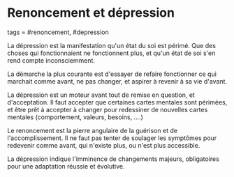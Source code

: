 # Renoncement et dépression
tags = #renoncement, #depression

La dépression est la manifestation qu'un état du soi est périmé. Que des choses qui fonctionnaient ne fonctionnent plus, et qu'un état de soi s'en rend compte inconsciemment.

La démarche la plus courante est d'essayer de refaire fonctionner ce qui marchait comme avant, ne pas changer, et aspirer à revenir à sa vie d'avant.

La dépression est un moteur avant tout de remise en question, et d'acceptation. Il faut accepter que certaines cartes mentales sont périmées, et être prêt à accepter à changer pour redessiner de nouvelles cartes mentales (comportement, valeurs, besoins, ....)

Le renoncement est la pierre angulaire de la guérison et de l'accomplissement. Il ne faut pas tenter de soulager les symptômes pour redevenir comme avant, qui n'existe plus, ou n'est plus accessible.

La dépression indique l'imminence de changements majeurs, obligatoires pour une adaptation réussie et évolutive.

